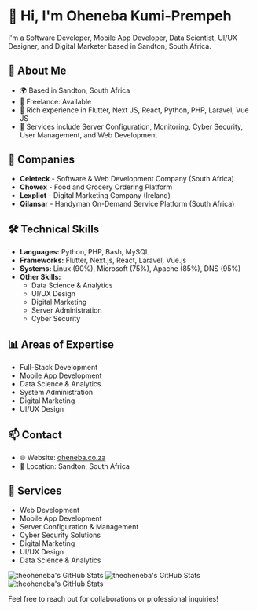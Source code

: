 # 👋 Hi, I'm Oheneba Kumi-Prempeh

I'm a Software Developer, Mobile App Developer, Data Scientist, UI/UX Designer, and Digital Marketer based in Sandton, South Africa.

## 💫 About Me
- 🌍 Based in Sandton, South Africa
- 💼 Freelance: Available
- 🚀 Rich experience in Flutter, Next JS, React, Python, PHP, Laravel, Vue JS
- 🔧 Services include Server Configuration, Monitoring, Cyber Security, User Management, and Web Development

## 🏢 Companies
- **Celeteck** - Software & Web Development Company (South Africa)
- **Chowex** - Food and Grocery Ordering Platform
- **Lexplict** - Digital Marketing Company (Ireland)
- **Qilansar** - Handyman On-Demand Service Platform (South Africa)

## 🛠️ Technical Skills
- **Languages:** Python, PHP, Bash, MySQL
- **Frameworks:** Flutter, Next.js, React, Laravel, Vue.js
- **Systems:** Linux (90%), Microsoft (75%), Apache (85%), DNS (95%)
- **Other Skills:** 
  - Data Science & Analytics
  - UI/UX Design
  - Digital Marketing
  - Server Administration
  - Cyber Security

## 📊 Areas of Expertise
- Full-Stack Development
- Mobile App Development
- Data Science & Analytics
- System Administration
- Digital Marketing
- UI/UX Design

## 📫 Contact
- 🌐 Website: [oheneba.co.za](https://oheneba.co.za)
- 📍 Location: Sandton, South Africa

## 💼 Services
- Web Development
- Mobile App Development
- Server Configuration & Management
- Cyber Security Solutions
- Digital Marketing
- UI/UX Design
- Data Science & Analytics

<img src="https://github-readme-streak-stats.herokuapp.com/?user=theoheneba&theme=cobalt&hide_border=true" alt="theoheneba's GitHub Stats" />
<img src="https://github-readme-stats.vercel.app/api?username=theoheneba&theme=cobalt&show_icons=true&hide_border=true&count_private=true" alt="theoheneba's GitHub Stats" />
<img src="https://github-readme-stats.vercel.app/api/top-langs/?username=theoheneba&theme=cobalt&show_icons=true&hide_border=true&layout=compact" alt="theoheneba's GitHub Stats" />

Feel free to reach out for collaborations or professional inquiries!
